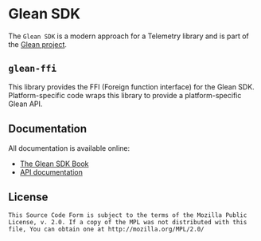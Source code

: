 # Glean SDK

The `Glean SDK` is a modern approach for a Telemetry library and is part of the [Glean project](https://docs.telemetry.mozilla.org/concepts/glean/glean.html).

## `glean-ffi`

This library provides the FFI (Foreign function interface) for the Glean SDK.
Platform-specific code wraps this library to provide a platform-specific Glean API.

## Documentation

All documentation is available online:

* [The Glean SDK Book][book]
* [API documentation][apidocs]

[book]: https://mozilla.github.io/glean/
[apidocs]: https://mozilla.github.io/glean/docs/glean_ffi/index.html

## License

    This Source Code Form is subject to the terms of the Mozilla Public
    License, v. 2.0. If a copy of the MPL was not distributed with this
    file, You can obtain one at http://mozilla.org/MPL/2.0/
